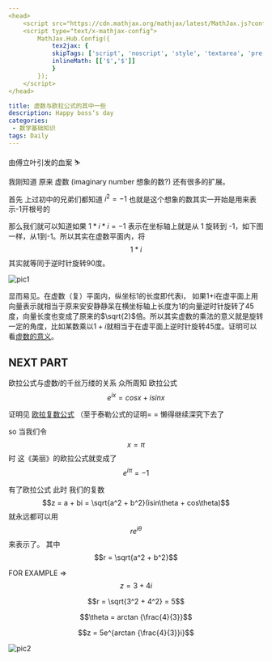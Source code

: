 ```yaml
---
<head>
    <script src="https://cdn.mathjax.org/mathjax/latest/MathJax.js?config=TeX-AMS-MML_HTMLorMML" type="text/javascript"></script>
    <script type="text/x-mathjax-config">
        MathJax.Hub.Config({
            tex2jax: {
            skipTags: ['script', 'noscript', 'style', 'textarea', 'pre'],
            inlineMath: [['$','$']]
            }
        });
    </script>
</head>

title: 虚数与欧拉公式的其中一些
description: Happy boss‘s day
categories:
 - 数学基础知识
tags: Daily
---
```


由傅立叶引发的血案 :skier:

我刚知道 原来 虚数 (imaginary number 想象的数?) 还有很多的扩展。

首先 上过初中的兄弟们都知道 $i^2= -1$ 也就是这个想象的数其实一开始是用来表示-1开根号的

那么我们就可以知道如果 $1*i*i=-1$ 表示在坐标轴上就是从 1 旋转到 -1，如下图一样，从1到-1。所以其实在虚数平面内，将 $$1 * i$$ 其实就等同于逆时针旋转90度。

![pic1](pic/1.png)

显而易见。在虚数（复）平面内，纵坐标1的长度即代表i， 如果1+i在虚平面上用向量表示就相当于原来安安静静呆在横坐标轴上长度为1的向量逆时针旋转了45度，向量长度也变成了原来的$\sqrt{2}$倍。所以其实虚数的乘法的意义就是旋转一定的角度，比如某数乘以$1+i$就相当于在虚平面上逆时针旋转45度。证明可以看[虚数的意义](https://www.sohu.com/a/276955178_99896109)。


## NEXT PART



欧拉公式与虚数$i$的千丝万缕的关系
众所周知 欧拉公式 $$e^{ix} = cosx + isinx$$

证明见 [欧拉复数公式](https://www.shuxuele.com/algebra/eulers-formula.html) （至于泰勒公式的证明= = 懒得继续深究下去了

so 当我们令$$x=\pi$$时 这《美丽》的欧拉公式就变成了$$e^{i\pi} = -1$$ 

有了欧拉公式 此时 我们的复数 $$z = a + bi = \sqrt{a^2 + b^2}(isin\theta + cos\theta)$$ 就永远都可以用 $$r e^{i\theta}$$来表示了。  其中$$r = \sqrt{a^2 + b^2}$$

FOR EXAMPLE ⇒ $$ z=3+4i $$  

$$r = \sqrt{3^2 + 4^2} = 5$$

$$\theta = arctan {\frac{4}{3}}$$

$$z = 5e^{arctan {\frac{4}{3}}i}$$

![pic2](pic/2.png)
